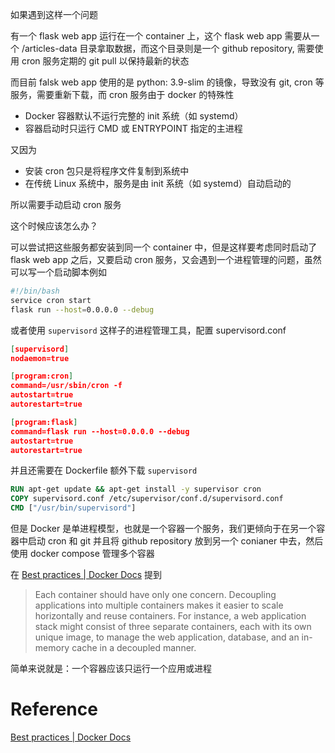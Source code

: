如果遇到这样一个问题

有一个 flask web app 运行在一个 container 上，这个 flask web app 需要从一个 /articles-data 目录拿取数据，而这个目录则是一个 github repository, 需要使用 cron 服务定期的 git pull 以保持最新的状态

而目前 falsk web app 使用的是 python: 3.9-slim 的镜像，导致没有 git, cron 等服务，需要重新下载，而 cron 服务由于 docker 的特殊性

- Docker 容器默认不运行完整的 init 系统（如 systemd）
- 容器启动时只运行 CMD 或 ENTRYPOINT 指定的主进程

又因为

- 安装 cron 包只是将程序文件复制到系统中
- 在传统 Linux 系统中，服务是由 init 系统（如 systemd）自动启动的

所以需要手动启动 cron 服务

这个时候应该怎么办？

可以尝试把这些服务都安装到同一个 container 中，但是这样要考虑同时启动了 flask web app 之后，又要启动 cron 服务，又会遇到一个进程管理的问题，虽然可以写一个启动脚本例如

```bash
#!/bin/bash
service cron start
flask run --host=0.0.0.0 --debug
```

或者使用 `supervisord` 这样子的进程管理工具，配置 supervisord.conf

```json
[supervisord]
nodaemon=true

[program:cron]
command=/usr/sbin/cron -f
autostart=true
autorestart=true

[program:flask]
command=flask run --host=0.0.0.0 --debug
autostart=true
autorestart=true
```

并且还需要在 Dockerfile 额外下载 `supervisord`

```dockerfile
RUN apt-get update && apt-get install -y supervisor cron
COPY supervisord.conf /etc/supervisor/conf.d/supervisord.conf
CMD ["/usr/bin/supervisord"]
```

但是 Docker 是单进程模型，也就是一个容器一个服务，我们更倾向于在另一个容器中启动 cron 和 git 并且将 github repository 放到另一个 conianer 中去，然后使用 docker compose 管理多个容器

在 [Best practices | Docker Docs](https://docs.docker.com/build/building/best-practices/#decouple-applications) 提到

> Each container should have only one concern. Decoupling applications into multiple containers makes it easier to scale horizontally and reuse containers. For instance, a web application stack might consist of three separate containers, each with its own unique image, to manage the web application, database, and an in-memory cache in a decoupled manner.

简单来说就是：一个容器应该只运行一个应用或进程

# Reference

[Best practices | Docker Docs](https://docs.docker.com/build/building/best-practices/)